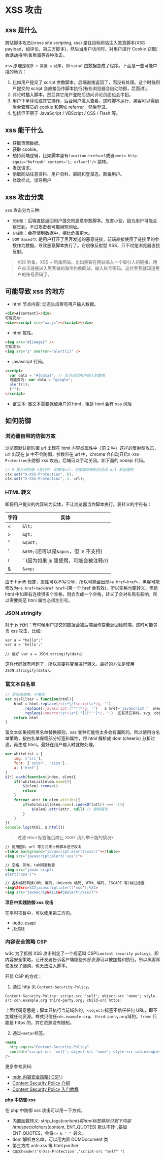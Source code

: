 # XSS 攻击

## xss 是什么

跨站脚本攻击(cross site scripting, xss) 是往目标网站注入恶意脚本(XSS payload，如评论、第三方脚本)，然后当用户访问时，对用户进行 Cookie 窃取/会话劫持/钓鱼欺骗等各种攻击。

xss 原理是`程序 + 数据 = 结果`，即 script 由数据变成了程序。下面是一些可能中招的地方：

1. 比如用户提交了 script 参数脚本，后端直接返回了，而没有处理。这个时候用户提交的 script 会直接当作脚本执行(有些浏览器会自动防御，后面讲)。
2. 评论时插入脚本，然后其它用户登陆后访问评论页面也会中招。
3. 用户下单评论或其它操作，后台用户进入查看，这时脚本运行，黑客可以得到后台管理员的 cookie 和网址 referrer，然后登录。
4. 包括但不限于 JavaScript / VBScript / CSS / Flash 等。

## xss 能干什么

- 获取页面数据。
- 获取 cookie。
- 劫持前端逻辑，比如脚本里有`location.href=url`或者`<meta http-equiv="Refresh" content="1; url=url"/>` 跳转。
- 发送请求。
- 偷取网站任意资料、用户资料、密码和登录态，欺骗用户。
- 修改样式，误导用户

## xss 攻击分类

xss 攻击分为三种:

- `反射型`：后端直接返回用户提交的恶意参数脚本。危害小些，因为用户可能会察觉到。不过攻击者可能用短网址。
- `存储型`：会存储到数据中，相比危害更大。
- `DOM Based型`: 是用户打开了黑客发送的恶意链接，前端直接使用了链接里的参数作为数据，导致恶意脚本执行了。它很像反射型 XSS，只不过是浏览器直接反射。

> XSS 钓鱼，XSS + 钓鱼网站。比如黑客在网站插入一个吸引人的链接，用户点击链接进入黑客做的淘宝钓鱼网站，输入账号密码。这样黑客就知道用户的账号密码了。

## 可能导致 xss 的地方

- html 节点内容: 动态生成带有用户输入数据。

```html
<div>#{content}</div>
可能变为:
<div><script src="xx.js"></script></div>
```

- html 属性。

```html
<img src="#{image}" />
可能变为:
<img src="1" onerror="alert(1)" />
```

- javascript 代码。

```html
<script>
  var data = "#{data}"; // 后台返回用户输入的数据
  可能变为: var data = "google";
  alert(1);
  ("");
</script>
```

- 富文本: 富文本需要保留用户的 html，但是 html 会有 xss 风险

## 如何防御

### 浏览器自带的防御方案

浏览器默认能防御 url 出现在 html 内容或属性中（前 2 种）这样的反射型攻击，url 出现在 js 中不会防御。参数带在 url 中，chrome 会自动开启`X-XSS-Protection`头防御 xss 攻击，后端可以手动关闭。如下面的 nodejs 代码。

```js
// 0 是关闭防御 1是打开，如果有url，浏览器防御到后会向 url 发送通知
ctx.set("X-XSS-Protection", 0);
ctx.set("X-XSS-Protection", 1, url);
```

### HTML 转义

即将用户提交的内容转为实体，不让浏览器当作脚本执行。要转义的字符有：

| 字符 | 实体                                   |
| ---- | -------------------------------------- |
| <    | `&lt;`                                 |
| >    | `&gt;`                                 |
| "    | `&quot;`                               |
| '    | `&#39;`(还可以是`&apos`，但 ie 不支持) |
| /    | ``(因为如果 js 里使用，可能会被注释//) |
| &    | `&amp;`                                |

由于 html5 规定，属性可以不写引号，所以可能会出现`<a href=href>`，黑客可能修改为`<a href=hackHref href>`(第一个 href 会有效)，所以空格也要转义，但是 html 中如果有连续很多个空格，则会当成一个空格，转义了会对布局有影响，所以需要规范 html 属性必须加引号。

### JSON.stringify

对于 js 代码：有时候用户提交的数据会被后端当作变量返回给前端，这时可能包含 xss 攻击，比如:

```
var a = "hello";"
var a = 'hello';'

// 最好 var a = JSON.stringify(data)
```

这样代码就有问题了，所以需要将变量进行转义。最好的方法是使用`JSON.stringify(data)`。

### 富文本白名单

```js
// 黑名单策略，不推荐
var xssFilter = function(html){
    html = html.replace(/<\s*\/?script\s*/g, '')
        .replace(/javascript:[^'"]*/g, '')   a href='javascript:'  还有其它元素
        .replace(/onerror\s*=\s*['"]?[^'']*/, '')  还有其它事件，svg, object
    return html
}
```

富文本如果按照黑名单替换原则，xss 变种可能性太多会有漏网的。所以使用白名单策略，按白名单保留部分标签和属性，将 html 解析成 dom (cheerio) 分析过滤，再生成 html。最好在用户输入时就做处理。

```js
var whiteList = {
    img: ['src'],
    font: ['color', 'size'],
    a: ['href']
}
$(*).each(function(index, elem){
    if(!whiteList[elem.name]){
        $(elem).remove()
        return
    }
    for(var attr in elem.attribs){
        if(whiteList[elem.name].indexOf(attr) === -1){
            $(elem).attr(attr, null) // 删除属性
        }
    }
})
console.log(html, $.html())
```

> 过滤 Html 标签能否防止 XSS? 请列举不能的情况?

```html
// 使用图片 url 等方式来上传脚本进行攻击
<table background="javascript:alert(/xss/)"></table>
<img src="javascript:alert('xss')">

// 空格，回车，tab回避检查
<img src="javas cript:
alert('xss')">

// 各种编码转换(URL 编码, Unicode 编码, HTML 编码, ESCAPE 等)绕过检查
<img%20src=%22javascript:alert('xss');%22>
<img src="javascrip&#116&#58alert(/xss/)">
```

**项目中实践防御 xss 攻击**

在平时项目中，可以使用第三方包。

- [node-esapi](https://github.com/ESAPI/node-esapi/blob/master/lib/esapi.js)
- [js-xss](https://github.com/leizongmin/js-xss)

### 内容安全策略 CSP

w3c 为了抵御 XSS 攻击制定了一个规范叫 CSP(`content security policy`)，即内容安全策略，让开发者告诉客户端哪些外部资源可以被加载和执行。所以黑客即使发现了漏洞，也无法注入脚本。

开启 CSP 的方式：

1. 通过 http 头 `Content-Security-Policy`。

```
Content-Security-Policy: script-src 'self'; object-src 'none'; style-src cdn.example.org third-party.org; child-src https:
```

上面代码意思是：脚本只执行当前域名的，`<object>`标签不信任任何 URL，即不加载任何资源。样式只信任`cdn.example.org`、`third-party.org`域的，`frame` 只能是 https 的，其它资源没有限制。

2. 通过`<meta>`标签。

```html
<meta
  http-equiv="Content-Security-Policy"
  content="script-src 'self'; object-src 'none'; style-src cdn.example.org third-party.org; child-src https:"
/>
```

更多参考资料:

- [mdn 内容安全策略( CSP )](https://developer.mozilla.org/zh-CN/docs/Web/HTTP/CSP)
- [Content Security Policy 介绍](https://imququ.com/post/content-security-policy-reference.html)
- [Content Security Policy 入门教程](http://www.ruanyifeng.com/blog/2016/09/csp.html)

**php 中防御 xss**

在 php 中防御 xss 攻击可以用一下方式。

- 内置函数转义: strip_tags($content) 将html标签移除只剩下内容  htmlspecialchars($content, ENT_QUOTES) 默认不转`'`,要加 ENT_QUOTES，会将`<> & ' " `转义。
- dom 解析白名单，可以用内置 DOMDocument 类
- 第三方库 anti-xss 等 html purifier
- csp:`header('X-Xss-Protection','script-src "self" ')`
